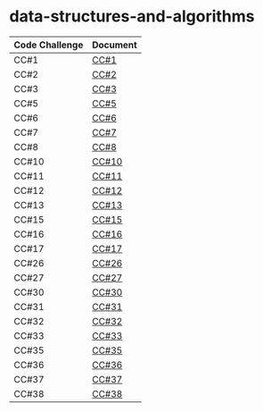 # data-structures-and-algorithms


| Code Challenge | Document |
| --- | ----------- |
| CC#1 | [CC#1](./Code_Challenge.md) |
| CC#2 | [CC#2](./cc2/README.md) |
| CC#3 | [CC#3](./cc3/README.md) |
| CC#5 | [CC#5](./cc5/README.md) |
| CC#6 | [CC#6](./cc6/README.md) |
| CC#7 | [CC#7](./cc7/README.md) |
| CC#8 | [CC#8](./cc8/README.md) |
| CC#10 | [CC#10](./cc10/README.md) |
| CC#11 | [CC#11](./cc11/README.md) |
| CC#12 | [CC#12](./cc12/README.md) |
| CC#13 | [CC#13](./cc13/README.md) |
| CC#15 | [CC#15](./cc15/README.md) |
| CC#16 | [CC#16](./cc16/README.md) |
| CC#17 | [CC#17](./cc17/README.md) |
| CC#26 | [CC#26](./cc26/README.md) |
| CC#27 | [CC#27](./cc27/README.md) |
| CC#30 | [CC#30](./cc30/README.md) |
| CC#31 | [CC#31](./cc31/README.md) |
| CC#32 | [CC#32](./cc32/README.md) |
| CC#33 | [CC#33](./cc33/README.md) |
| CC#35 | [CC#35](./cc35/README.md) |
| CC#36 | [CC#36](./cc36/README.md) |
| CC#37 | [CC#37](./cc36/README.md) |
| CC#38 | [CC#38](./cc38/README.md) |


